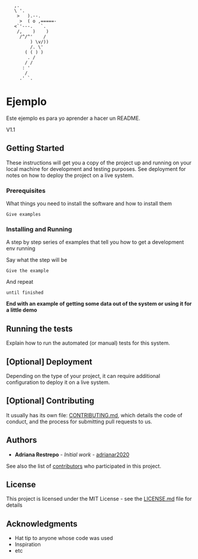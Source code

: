 
       ,.
       \ '.
        >   ).--.
         >  ( o ,=====-
       <`'---.   `.
        /,    )    )
         /^/^'    /
             ) \v/))  
             /. \'    
           ( ( ) )
            . /
           / /
          : '
           /
         .' `.

# Ejemplo

Este ejemplo es para yo aprender a hacer un README.

V1.1

## Getting Started

These instructions will get you a copy of the project up and running on your local machine for development and testing purposes. See deployment for notes on how to deploy the project on a live system.

### Prerequisites

What things you need to install the software and how to install them

```
Give examples
```

### Installing and Running

A step by step series of examples that tell you how to get a development env running

Say what the step will be

```
Give the example
```

And repeat

```
until finished
```

**End with an example of getting some data out of the system or using it for a little demo**

## Running the tests

Explain how to run the automated (or manual) tests for this system.

## [Optional] Deployment

Depending on the type of your project, it can require additional configuration to deploy it on a live system.

## [Optional] Contributing

It usually has its own file: [CONTRIBUTING.md](https://gist.github.com/PurpleBooth/b24679402957c63ec426), which details the code of conduct, and the process for submitting pull requests to us.

## Authors

* **Adriana Restrepo** - *Initial work* - [adrianar2020](https://github.com/adrianar2020)

See also the list of [contributors](https://github.com/your/project/contributors) who participated in this project.

## License

This project is licensed under the MIT License - see the [LICENSE.md](LICENSE.md) file for details

## Acknowledgments

* Hat tip to anyone whose code was used
* Inspiration
* etc